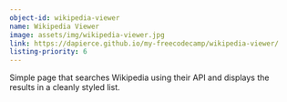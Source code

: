 ```yaml
---
object-id: wikipedia-viewer
name: Wikipedia Viewer
image: assets/img/wikipedia-viewer.jpg
link: https://dapierce.github.io/my-freecodecamp/wikipedia-viewer/
listing-priority: 6
---
```


Simple page that searches Wikipedia using their API and displays the results in a cleanly styled list.
